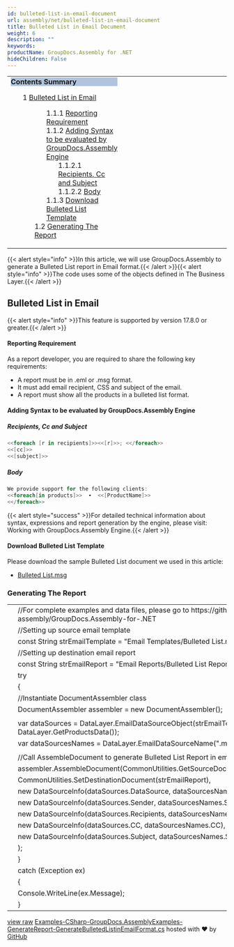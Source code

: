 ```yaml
---
id: bulleted-list-in-email-document
url: assembly/net/bulleted-list-in-email-document
title: Bulleted List in Email Document
weight: 6
description: ""
keywords: 
productName: GroupDocs.Assembly for .NET
hideChildren: False
---
```

<table class="sectionMacro" border="0" cellpadding="5" cellspacing="0" width="100%"><tbody><tr><td valign="top" width="50%"><div class="panel" style="border-top-width: 1px; border-right-width: 1px; border-bottom-width: 1px; border-left-width: 1px;"><div class="panelHeader" style="border-bottom-width: 1px; background-color: rgb(176, 196, 222);"><b>Contents Summary</b></div><div class="panelContent"><style type="text/css">div.rbtoc1593026664615 { padding-top: 0px; padding-right: 0px; padding-bottom: 0px; padding-left: 0px; }div.rbtoc1593026664615 ul { list-style-type: none; list-style-image: none; margin-left: 0px; }div.rbtoc1593026664615 li { margin-left: 0px; padding-left: 0px; }</style><div class="toc rbtoc1593026664615"><ul class="toc-indentation"><li><span class="TOCOutline">1</span> <a href="#BulletedListinEmailDocument-BulletedListinEmail">Bulleted List in Email</a><ul class="toc-indentation"><ul class="toc-indentation"><li><span class="TOCOutline">1.1.1</span> <a href="#BulletedListinEmailDocument-ReportingRequirement">Reporting Requirement</a></li><li><span class="TOCOutline">1.1.2</span> <a href="#BulletedListinEmailDocument-AddingSyntaxtobeevaluatedbyGroupDocs.AssemblyEngine">Adding Syntax to be evaluated by GroupDocs.Assembly Engine</a><ul class="toc-indentation"><li><span class="TOCOutline">1.1.2.1</span> <a href="#BulletedListinEmailDocument-Recipients,CcandSubject">Recipients, Cc and Subject</a></li><li><span class="TOCOutline">1.1.2.2</span> <a href="#BulletedListinEmailDocument-Body">Body</a></li></ul></li><li><span class="TOCOutline">1.1.3</span> <a href="#BulletedListinEmailDocument-DownloadBulletedListTemplate">Download Bulleted List Template</a></li></ul><li><span class="TOCOutline">1.2</span> <a href="#BulletedListinEmailDocument-GeneratingTheReport">Generating The Report</a></li></ul></li></ul></div></div></div></td><td valign="top" width="15%">&nbsp;</td><td valign="top" width="35%">&nbsp;</td></tr></tbody></table>

{{< alert style="info" >}}In this article, we will use GroupDocs.Assembly to generate a Bulleted List report in Email format.{{< /alert >}}{{< alert style="info" >}}The code uses some of the objects defined in The Business Layer.{{< /alert >}}

## Bulleted List in Email

{{< alert style="info" >}}This feature is supported by version 17.8.0 or greater.{{< /alert >}}

#### Reporting Requirement

As a report developer, you are required to share the following key requirements:

*   A report must be in .eml or .msg format.
*   It must add email recipient, CSS and subject of the email.
*   A report must show all the products in a bulleted list format.

#### Adding Syntax to be evaluated by GroupDocs.Assembly Engine

##### Recipients, Cc and Subject

```csharp
<<foreach [r in recipients]>><<[r]>>; <</foreach>>
<<[cc]>>
<<[subject]>>

```

##### Body

```csharp
We provide support for the following clients:
<<foreach[in products]>>  ∙  <<[ProductName]>>
<</foreach>>

```

{{< alert style="success" >}}For detailed technical information about syntax, expressions and report generation by the engine, please visit: Working with GroupDocs.Assembly Engine.{{< /alert >}}

#### Download Bulleted List Template

Please download the sample Bulleted List document we used in this article:

*   [Bulleted List.msg](https://github.com/groupdocs-assembly/GroupDocs.Assembly-for-.NET/raw/master/Examples/Data/Source/Email%20Templates/Bulleted%20List.msg?raw=true)

### Generating The Report

<table class="highlight tab-size js-file-line-container" data-tab-size="8" data-paste-markdown-skip=""><tbody><tr><td id="file-examples-csharp-groupdocs-assemblyexamples-generatereport-generatebulletedlistinemailformat-cs-L1" class="blob-num js-line-number" data-line-number="1"></td><td id="file-examples-csharp-groupdocs-assemblyexamples-generatereport-generatebulletedlistinemailformat-cs-LC1" class="blob-code blob-code-inner js-file-line"><span class="pl-c"><span class="pl-c">//</span>For complete examples and data files, please go to https://github.com/groupdocs-assembly/GroupDocs.Assembly-for-.NET</span></td></tr><tr><td id="file-examples-csharp-groupdocs-assemblyexamples-generatereport-generatebulletedlistinemailformat-cs-L2" class="blob-num js-line-number" data-line-number="2"></td><td id="file-examples-csharp-groupdocs-assemblyexamples-generatereport-generatebulletedlistinemailformat-cs-LC2" class="blob-code blob-code-inner js-file-line"><span class="pl-c"><span class="pl-c">//</span>Setting up source email template</span></td></tr><tr><td id="file-examples-csharp-groupdocs-assemblyexamples-generatereport-generatebulletedlistinemailformat-cs-L3" class="blob-num js-line-number" data-line-number="3"></td><td id="file-examples-csharp-groupdocs-assemblyexamples-generatereport-generatebulletedlistinemailformat-cs-LC3" class="blob-code blob-code-inner js-file-line"><span class="pl-k">const</span> <span class="pl-en">String</span> <span class="pl-smi">strEmailTemplate</span> <span class="pl-k">=</span> <span class="pl-s"><span class="pl-pds">"</span>Email Templates/Bulleted List.msg<span class="pl-pds">"</span></span>;</td></tr><tr><td id="file-examples-csharp-groupdocs-assemblyexamples-generatereport-generatebulletedlistinemailformat-cs-L4" class="blob-num js-line-number" data-line-number="4"></td><td id="file-examples-csharp-groupdocs-assemblyexamples-generatereport-generatebulletedlistinemailformat-cs-LC4" class="blob-code blob-code-inner js-file-line"><span class="pl-c"><span class="pl-c">//</span>Setting up destination email report</span></td></tr><tr><td id="file-examples-csharp-groupdocs-assemblyexamples-generatereport-generatebulletedlistinemailformat-cs-L5" class="blob-num js-line-number" data-line-number="5"></td><td id="file-examples-csharp-groupdocs-assemblyexamples-generatereport-generatebulletedlistinemailformat-cs-LC5" class="blob-code blob-code-inner js-file-line"><span class="pl-k">const</span> <span class="pl-en">String</span> <span class="pl-smi">strEmailReport</span> <span class="pl-k">=</span> <span class="pl-s"><span class="pl-pds">"</span>Email Reports/Bulleted List Report.msg<span class="pl-pds">"</span></span>;</td></tr><tr><td id="file-examples-csharp-groupdocs-assemblyexamples-generatereport-generatebulletedlistinemailformat-cs-L6" class="blob-num js-line-number" data-line-number="6"></td><td id="file-examples-csharp-groupdocs-assemblyexamples-generatereport-generatebulletedlistinemailformat-cs-LC6" class="blob-code blob-code-inner js-file-line"><span class="pl-k">try</span></td></tr><tr><td id="file-examples-csharp-groupdocs-assemblyexamples-generatereport-generatebulletedlistinemailformat-cs-L7" class="blob-num js-line-number" data-line-number="7"></td><td id="file-examples-csharp-groupdocs-assemblyexamples-generatereport-generatebulletedlistinemailformat-cs-LC7" class="blob-code blob-code-inner js-file-line">{</td></tr><tr><td id="file-examples-csharp-groupdocs-assemblyexamples-generatereport-generatebulletedlistinemailformat-cs-L8" class="blob-num js-line-number" data-line-number="8"></td><td id="file-examples-csharp-groupdocs-assemblyexamples-generatereport-generatebulletedlistinemailformat-cs-LC8" class="blob-code blob-code-inner js-file-line"><span class="pl-c"><span class="pl-c">//</span>Instantiate DocumentAssembler class</span></td></tr><tr><td id="file-examples-csharp-groupdocs-assemblyexamples-generatereport-generatebulletedlistinemailformat-cs-L9" class="blob-num js-line-number" data-line-number="9"></td><td id="file-examples-csharp-groupdocs-assemblyexamples-generatereport-generatebulletedlistinemailformat-cs-LC9" class="blob-code blob-code-inner js-file-line"><span class="pl-en">DocumentAssembler</span> <span class="pl-smi">assembler</span> <span class="pl-k">=</span> <span class="pl-k">new</span> <span class="pl-en">DocumentAssembler</span>();</td></tr><tr><td id="file-examples-csharp-groupdocs-assemblyexamples-generatereport-generatebulletedlistinemailformat-cs-L10" class="blob-num js-line-number" data-line-number="10"></td><td id="file-examples-csharp-groupdocs-assemblyexamples-generatereport-generatebulletedlistinemailformat-cs-LC10" class="blob-code blob-code-inner js-file-line"></td></tr><tr><td id="file-examples-csharp-groupdocs-assemblyexamples-generatereport-generatebulletedlistinemailformat-cs-L11" class="blob-num js-line-number" data-line-number="11"></td><td id="file-examples-csharp-groupdocs-assemblyexamples-generatereport-generatebulletedlistinemailformat-cs-LC11" class="blob-code blob-code-inner js-file-line"><span class="pl-k">var</span> <span class="pl-smi">dataSources</span> <span class="pl-k">=</span> <span class="pl-smi">DataLayer</span>.<span class="pl-en">EmailDataSourceObject</span>(<span class="pl-smi">strEmailTemplate</span>, <span class="pl-smi">DataLayer</span>.<span class="pl-en">GetProductsData</span>());</td></tr><tr><td id="file-examples-csharp-groupdocs-assemblyexamples-generatereport-generatebulletedlistinemailformat-cs-L12" class="blob-num js-line-number" data-line-number="12"></td><td id="file-examples-csharp-groupdocs-assemblyexamples-generatereport-generatebulletedlistinemailformat-cs-LC12" class="blob-code blob-code-inner js-file-line"><span class="pl-k">var</span> <span class="pl-smi">dataSourcesNames</span> <span class="pl-k">=</span> <span class="pl-smi">DataLayer</span>.<span class="pl-en">EmailDataSourceName</span>(<span class="pl-s"><span class="pl-pds">"</span>.msg<span class="pl-pds">"</span></span>, <span class="pl-s"><span class="pl-pds">"</span>products<span class="pl-pds">"</span></span>);</td></tr><tr><td id="file-examples-csharp-groupdocs-assemblyexamples-generatereport-generatebulletedlistinemailformat-cs-L13" class="blob-num js-line-number" data-line-number="13"></td><td id="file-examples-csharp-groupdocs-assemblyexamples-generatereport-generatebulletedlistinemailformat-cs-LC13" class="blob-code blob-code-inner js-file-line"></td></tr><tr><td id="file-examples-csharp-groupdocs-assemblyexamples-generatereport-generatebulletedlistinemailformat-cs-L14" class="blob-num js-line-number" data-line-number="14"></td><td id="file-examples-csharp-groupdocs-assemblyexamples-generatereport-generatebulletedlistinemailformat-cs-LC14" class="blob-code blob-code-inner js-file-line"><span class="pl-c"><span class="pl-c">//</span>Call AssembleDocument to generate Bulleted List Report in email format</span></td></tr><tr><td id="file-examples-csharp-groupdocs-assemblyexamples-generatereport-generatebulletedlistinemailformat-cs-L15" class="blob-num js-line-number" data-line-number="15"></td><td id="file-examples-csharp-groupdocs-assemblyexamples-generatereport-generatebulletedlistinemailformat-cs-LC15" class="blob-code blob-code-inner js-file-line"><span class="pl-smi">assembler</span>.<span class="pl-en">AssembleDocument</span>(<span class="pl-smi">CommonUtilities</span>.<span class="pl-en">GetSourceDocument</span>(<span class="pl-smi">strEmailTemplate</span>),</td></tr><tr><td id="file-examples-csharp-groupdocs-assemblyexamples-generatereport-generatebulletedlistinemailformat-cs-L16" class="blob-num js-line-number" data-line-number="16"></td><td id="file-examples-csharp-groupdocs-assemblyexamples-generatereport-generatebulletedlistinemailformat-cs-LC16" class="blob-code blob-code-inner js-file-line"><span class="pl-smi">CommonUtilities</span>.<span class="pl-en">SetDestinationDocument</span>(<span class="pl-smi">strEmailReport</span>),</td></tr><tr><td id="file-examples-csharp-groupdocs-assemblyexamples-generatereport-generatebulletedlistinemailformat-cs-L17" class="blob-num js-line-number" data-line-number="17"></td><td id="file-examples-csharp-groupdocs-assemblyexamples-generatereport-generatebulletedlistinemailformat-cs-LC17" class="blob-code blob-code-inner js-file-line"><span class="pl-k">new</span> <span class="pl-en">DataSourceInfo</span>(<span class="pl-smi">dataSources</span>.<span class="pl-smi">DataSource</span>, <span class="pl-smi">dataSourcesNames</span>.<span class="pl-smi">Name</span>),</td></tr><tr><td id="file-examples-csharp-groupdocs-assemblyexamples-generatereport-generatebulletedlistinemailformat-cs-L18" class="blob-num js-line-number" data-line-number="18"></td><td id="file-examples-csharp-groupdocs-assemblyexamples-generatereport-generatebulletedlistinemailformat-cs-LC18" class="blob-code blob-code-inner js-file-line"><span class="pl-k">new</span> <span class="pl-en">DataSourceInfo</span>(<span class="pl-smi">dataSources</span>.<span class="pl-smi">Sender</span>, <span class="pl-smi">dataSourcesNames</span>.<span class="pl-smi">Sender</span>),</td></tr><tr><td id="file-examples-csharp-groupdocs-assemblyexamples-generatereport-generatebulletedlistinemailformat-cs-L19" class="blob-num js-line-number" data-line-number="19"></td><td id="file-examples-csharp-groupdocs-assemblyexamples-generatereport-generatebulletedlistinemailformat-cs-LC19" class="blob-code blob-code-inner js-file-line"><span class="pl-k">new</span> <span class="pl-en">DataSourceInfo</span>(<span class="pl-smi">dataSources</span>.<span class="pl-smi">Recipients</span>, <span class="pl-smi">dataSourcesNames</span>.<span class="pl-smi">Recipients</span>),</td></tr><tr><td id="file-examples-csharp-groupdocs-assemblyexamples-generatereport-generatebulletedlistinemailformat-cs-L20" class="blob-num js-line-number" data-line-number="20"></td><td id="file-examples-csharp-groupdocs-assemblyexamples-generatereport-generatebulletedlistinemailformat-cs-LC20" class="blob-code blob-code-inner js-file-line"><span class="pl-k">new</span> <span class="pl-en">DataSourceInfo</span>(<span class="pl-smi">dataSources</span>.<span class="pl-smi">CC</span>, <span class="pl-smi">dataSourcesNames</span>.<span class="pl-smi">CC</span>),</td></tr><tr><td id="file-examples-csharp-groupdocs-assemblyexamples-generatereport-generatebulletedlistinemailformat-cs-L21" class="blob-num js-line-number" data-line-number="21"></td><td id="file-examples-csharp-groupdocs-assemblyexamples-generatereport-generatebulletedlistinemailformat-cs-LC21" class="blob-code blob-code-inner js-file-line"><span class="pl-k">new</span> <span class="pl-en">DataSourceInfo</span>(<span class="pl-smi">dataSources</span>.<span class="pl-smi">Subject</span>, <span class="pl-smi">dataSourcesNames</span>.<span class="pl-smi">Subject</span>)</td></tr><tr><td id="file-examples-csharp-groupdocs-assemblyexamples-generatereport-generatebulletedlistinemailformat-cs-L22" class="blob-num js-line-number" data-line-number="22"></td><td id="file-examples-csharp-groupdocs-assemblyexamples-generatereport-generatebulletedlistinemailformat-cs-LC22" class="blob-code blob-code-inner js-file-line">);</td></tr><tr><td id="file-examples-csharp-groupdocs-assemblyexamples-generatereport-generatebulletedlistinemailformat-cs-L23" class="blob-num js-line-number" data-line-number="23"></td><td id="file-examples-csharp-groupdocs-assemblyexamples-generatereport-generatebulletedlistinemailformat-cs-LC23" class="blob-code blob-code-inner js-file-line">}</td></tr><tr><td id="file-examples-csharp-groupdocs-assemblyexamples-generatereport-generatebulletedlistinemailformat-cs-L24" class="blob-num js-line-number" data-line-number="24"></td><td id="file-examples-csharp-groupdocs-assemblyexamples-generatereport-generatebulletedlistinemailformat-cs-LC24" class="blob-code blob-code-inner js-file-line"><span class="pl-k">catch</span> (<span class="pl-en">Exception</span> <span class="pl-smi">ex</span>)</td></tr><tr><td id="file-examples-csharp-groupdocs-assemblyexamples-generatereport-generatebulletedlistinemailformat-cs-L25" class="blob-num js-line-number" data-line-number="25"></td><td id="file-examples-csharp-groupdocs-assemblyexamples-generatereport-generatebulletedlistinemailformat-cs-LC25" class="blob-code blob-code-inner js-file-line">{</td></tr><tr><td id="file-examples-csharp-groupdocs-assemblyexamples-generatereport-generatebulletedlistinemailformat-cs-L26" class="blob-num js-line-number" data-line-number="26"></td><td id="file-examples-csharp-groupdocs-assemblyexamples-generatereport-generatebulletedlistinemailformat-cs-LC26" class="blob-code blob-code-inner js-file-line"><span class="pl-smi">Console</span>.<span class="pl-en">WriteLine</span>(<span class="pl-smi">ex</span>.<span class="pl-smi">Message</span>);</td></tr><tr><td id="file-examples-csharp-groupdocs-assemblyexamples-generatereport-generatebulletedlistinemailformat-cs-L27" class="blob-num js-line-number" data-line-number="27"></td><td id="file-examples-csharp-groupdocs-assemblyexamples-generatereport-generatebulletedlistinemailformat-cs-LC27" class="blob-code blob-code-inner js-file-line">}</td></tr></tbody></table>

[view raw](https://gist.github.com/GroupDocsGists/fd6c17536da63fea2bb7f8923a798993/raw/69d823761624428a2a76caeb7d552d439a5524ff/Examples-CSharp-GroupDocs.AssemblyExamples-GenerateReport-GenerateBulletedListinEmailFormat.cs) [Examples-CSharp-GroupDocs.AssemblyExamples-GenerateReport-GenerateBulletedListinEmailFormat.cs](https://gist.github.com/GroupDocsGists/fd6c17536da63fea2bb7f8923a798993#file-examples-csharp-groupdocs-assemblyexamples-generatereport-generatebulletedlistinemailformat-cs) hosted with ❤ by [GitHub](https://github.com)
